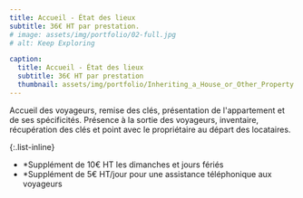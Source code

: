 ```yaml
---
title: Accueil - État des lieux
subtitle: 36€ HT par prestation.
# image: assets/img/portfolio/02-full.jpg
# alt: Keep Exploring

caption:
  title: Accueil - État des lieux
  subtitle: 36€ HT par prestation
  thumbnail: assets/img/portfolio/Inheriting_a_House_or_Other_Property.jpg
---
```

Accueil des voyageurs, remise des clés, présentation de l'appartement et de ses spécificités. Présence à la sortie des voyageurs, inventaire, récupération des clés et point avec le propriétaire au départ des locataires.

{:.list-inline}
- *Supplément de 10€ HT les dimanches et jours fériés
- *Supplément de 5€ HT/jour pour une assistance téléphonique aux voyageurs

